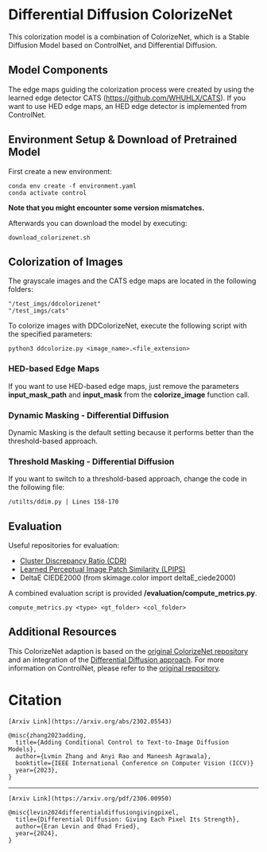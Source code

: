 # Differential Diffusion ColorizeNet 

This colorization model is a combination of ColorizeNet, which is a Stable Diffusion Model based on ControlNet, and Differential Diffusion.

## Model Components

The edge maps guiding the colorization process were created by using the learned edge detector CATS (https://github.com/WHUHLX/CATS). If you want to use HED edge maps, an HED edge detector is implemented from ControlNet.

## Environment Setup & Download of Pretrained Model
First create a new environment:

    conda env create -f environment.yaml
    conda activate control

<b>Note that you might encounter some version mismatches.</b>

Afterwards you can download the model by executing:

    download_colorizenet.sh

## Colorization of Images

The grayscale images and the CATS edge maps are located in the following folders:

    "/test_imgs/ddcolorizenet"
    "/test_imgs/cats"

To colorize images with DDColorizeNet, execute the following script with the specified parameters:

    python3 ddcolorize.py <image_name>.<file_extension>

### HED-based Edge Maps
If you want to use HED-based edge maps, just remove the parameters <b>input_mask_path</b> and <b>input_mask</b> from the <b>colorize_image</b> function call.

### Dynamic Masking - Differential Diffusion
Dynamic Masking is the default setting because it performs better than the threshold-based approach.

### Threshold Masking - Differential Diffusion
If you want to switch to a threshold-based approach, change the code in the following file:

    /utilts/ddim.py | Lines 158-170

## Evaluation
Useful repositories for evaluation:

- [Cluster Discrepancy Ratio (CDR)](https://github.com/niceDuckgu/CDR)
- [Learned Perceptual Image Patch Similarity (LPIPS)](https://github.com/richzhang/PerceptualSimilarity)
- DeltaE CIEDE2000 (from skimage.color import deltaE_ciede2000)

A combined evaluation script is provided <b>/evaluation/compute_metrics.py</b>.

    compute_metrics.py <type> <gt_folder> <col_folder>


## Additional Resources
This ColorizeNet adaption is based on the [original ColorizeNet repository](https://github.com/rensortino/ColorizeNet) and an integration of the [Differential Diffusion approach](https://differential-diffusion.github.io/).
For more information on ControlNet, please refer to the [original repository](https://github.com/lllyasviel/ControlNet).


# Citation
    [Arxiv Link](https://arxiv.org/abs/2302.05543)

    @misc{zhang2023adding,
      title={Adding Conditional Control to Text-to-Image Diffusion Models}, 
      author={Lvmin Zhang and Anyi Rao and Maneesh Agrawala},
      booktitle={IEEE International Conference on Computer Vision (ICCV)}
      year={2023},
    }
***
    [Arxiv Link](https://arxiv.org/pdf/2306.00950)

    @misc{levin2024differentialdiffusiongivingpixel,
      title={Differential Diffusion: Giving Each Pixel Its Strength}, 
      author={Eran Levin and Ohad Fried},
      year={2024},
    }

    


